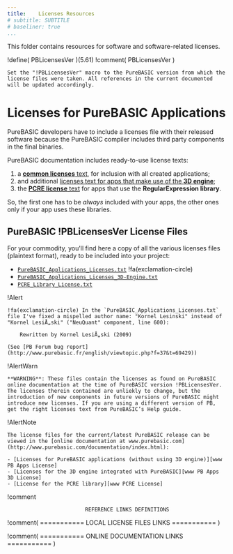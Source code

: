 ```yaml
---
title:    Licenses Resources
# subtitle: SUBTITLE
# baseliner: true
...
```


This folder contains resources for software and software-related licenses.


!define(   PBLicensesVer   )(5.61)
!comment(  PBLicensesVer   )
~~~~~~~~~~~~~~~~~~~~~~~~~~~~~~~~~~~~~~~~~~~~~~~~~~~~~~~~~~~~~~~~~~~~~~~~~~~~~~
Set the "!PBLicensesVer" macro to the PureBASIC version from which the license files were taken. All references in the current documented will be updated accordingly.
~~~~~~~~~~~~~~~~~~~~~~~~~~~~~~~~~~~~~~~~~~~~~~~~~~~~~~~~~~~~~~~~~~~~~~~~~~~~~~

Licenses for PureBASIC Applications
===================================

PureBASIC developers have to include a licenses file with their released software because the PureBASIC compiler includes third party components in the final binaries.

PureBASIC documentation includes ready-to-use license texts:

1. a [__common licenses__ text][PB Apps License], for inclusion with all created applications;
2. and additional [licenses text for apps that make use of the __3D engine__][PB Apps 3D License];
3. the [__PCRE license__ text][PCRE License] for apps that use the __RegularExpression library__.

So, the first one has to be *always* included with your apps, the other ones only if your app uses these libraries.


PureBASIC !PBLicensesVer License Files
--------------------------------------

For your commodity, you'll find here a copy of all the various licenses files (plaintext format), ready to be included into your project:

-   [`PureBASIC_Applications_Licenses.txt`](PureBASIC_Applications_Licenses.txt) !fa(exclamation-circle)
-   [`PureBASIC_Applications_Licenses_3D-Engine.txt`](PureBASIC_Applications_Licenses_3D-Engine.txt)
-   [`PCRE_Library_License.txt`][PCRE License]


!Alert
~~~~~~~~~~~~~~~~~~~~~~~~~~~~~~~~~~~~~~~~~~~~~~~~~~~~~~~~~~~~~~~~~~~~~~~~
!fa(exclamation-circle) In the `PureBASIC_Applications_Licenses.txt` file I've fixed a mispelled author name: "Kornel Lesinski" instead of "Kornel LesiÅ„ski" ("NeuQuant" component, line 600):

    Rewritten by Kornel LesiÅ„ski (2009)

(See [PB Forum bug report](http://www.purebasic.fr/english/viewtopic.php?f=37&t=69429))
~~~~~~~~~~~~~~~~~~~~~~~~~~~~~~~~~~~~~~~~~~~~~~~~~~~~~~~~~~~~~~~~~~~~~~~~

!AlertWarn
~~~~~~~~~~~~~~~~~~~~~~~~~~~~~~~~~~~~~~~~~~~~~~~~~~~~~~~~~~~~~~~~~~~~~~~~
**WARNING**: These files contain the licenses as found on PureBASIC online documentation at the time of PureBASIC version !PBLicensesVer. The licenses therein contained are unliekly to change, but the introduction of new components in future versions of PureBASIC might introduce new licenses. If you are using a different version of PB, get the right licenses text from PureBASIC’s Help guide.
~~~~~~~~~~~~~~~~~~~~~~~~~~~~~~~~~~~~~~~~~~~~~~~~~~~~~~~~~~~~~~~~~~~~~~~~

!AlertNote
~~~~~~~~~~~~~~~~~~~~~~~~~~~~~~~~~~~~~~~~~~~~~~~~~~~~~~~~~~~~~~~~~~~~~~~~
The license files for the current/latest PureBASIC release can be viewed in the [online documentation at www.purebasic.com](http://www.purebasic.com/documentation/index.html):

- [Licenses for PureBASIC applications (without using 3D engine)][www PB Apps License]
- [Licenses for the 3D engine integrated with PureBASIC][www PB Apps 3D License]
- [License for the PCRE library][www PCRE License]
~~~~~~~~~~~~~~~~~~~~~~~~~~~~~~~~~~~~~~~~~~~~~~~~~~~~~~~~~~~~~~~~~~~~~~~~


!comment
~~~~~~~~~~~~~~~~~~~~~~~~~~~~~~~~~~~~~~~~~~~~~~~~~~~~~~~~~~~~~~~~~~~~~~~~~~~~~~
                         REFERENCE LINKS DEFINITIONS                          
~~~~~~~~~~~~~~~~~~~~~~~~~~~~~~~~~~~~~~~~~~~~~~~~~~~~~~~~~~~~~~~~~~~~~~~~~~~~~~

!comment(  =========== LOCAL LICENSE FILES LINKS ===========  )

[PB Apps License]: ./PureBASIC_Applications_Licenses.txt "Licenses for PureBASIC applications (without using 3D engine)"

[PB Apps 3D License]: ./PureBASIC_Applications_Licenses_3D-Engine.txt "Licenses for the 3D engine integrated with PureBASIC"

[PCRE License]: ./PCRE_Library_License.txt "License for the PCRE library (used by PureBASIC's RegularExpression library)"

!comment(  =========== ONLINE DOCUMENTATION LINKS ===========  )

[www PB Apps License]: http://www.purebasic.com/documentation/reference/license_application.html "Licenses for PureBASIC applications (without using 3D engine)"

[www PB Apps 3D License]: http://www.purebasic.com/documentation/reference/license_engine3d.html "Licenses for the 3D engine integrated with PureBASIC"

[www PCRE License]: http://www.purebasic.com/documentation/mainguide/pcre.html "License for the PCRE library (used by PureBASIC's RegularExpression library)"